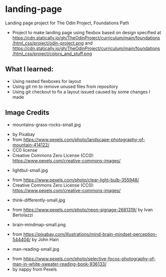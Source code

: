# landing-page
Landing page project for The Odin Project, Foundations Path
- Project to make landing page using flexbox based on design specified at https://cdn.statically.io/gh/TheOdinProject/curriculum/main/foundations/html_css/project/odin-project.png and https://cdn.statically.io/gh/TheOdinProject/curriculum/main/foundations/html_css/project/colors_and_stuff.png

## What I learned:
- Using nested flexboxes for layout
- Using git rm to remove unused files from repository
- Using git checkout to fix a layout issued caused by some changes I made 

## Image Credits

- mountains-grass-rocks-small.jpg
* by Pixabay
* from https://www.pexels.com/photo/landscape-photography-of-mountain-414122/
* CC0 license
* Creative Commons Zero License (CC0): https://www.pexels.com/creative-commons-images/
- lightbul-small.jpg 
* from https://www.pexels.com/photo/clear-light-bulb-355948/
*  Creative Commons Zero License (CC0): https://www.pexels.com/creative-commons-images/
- think-differently-small.jpg 
* from https://www.pexels.com/photo/neon-signage-2681319/  by Ivan Bertolazzi
- brain-mindmap-small.png
* from https://pixabay.com/illustrations/mind-brain-mindset-perception-544404/ by John Hain
- man-reading-small.jpg 
* from https://www.pexels.com/photo/selective-focos-photography-of-man-in-white-sweater-reading-book-936133/
* by nappy from Pexels


 
